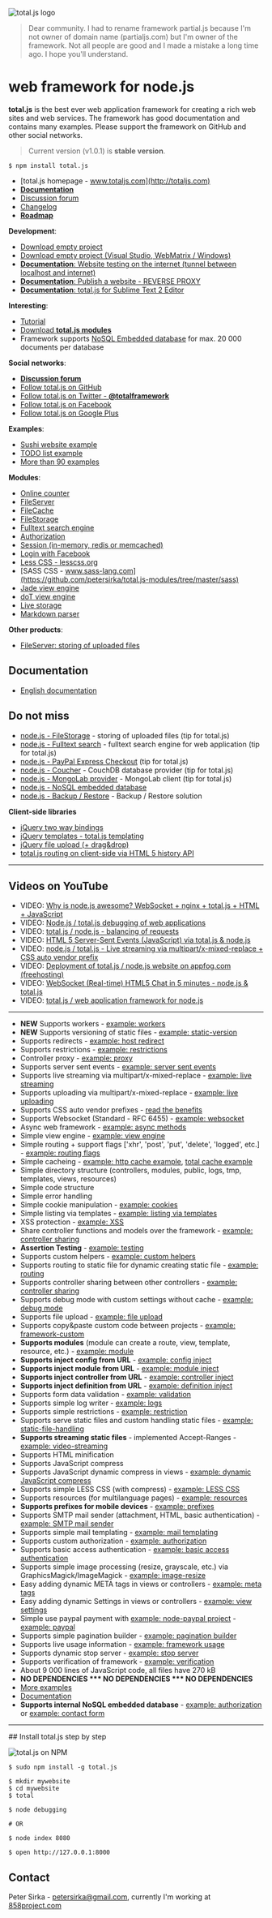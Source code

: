 ![total.js logo](http://www.totaljs.com/download/logo-black.png)


> Dear community. I had to rename framework partial.js because I'm not owner of domain name (partialjs.com) but I'm owner of the framework. Not all people are good and I made a mistake a long time ago. I hope you'll understand.

web framework for node.js
=========================

__total.js__ is the best ever web application framework for creating a rich web sites and web services. The framework has good documentation and contains many examples. Please support the framework on GitHub and other social networks.

> Current version (v1.0.1) is __stable version__.

```
$ npm install total.js
```

- [total.js homepage - www.totaljs.com](http://totaljs.com)
- [__Documentation__](http://docs.totaljs.com)
- [Discussion forum](https://groups.google.com/forum/#!forum/totaljs)
- [Changelog](https://github.com/petersirka/total.js/blob/master/changes.txt)
- [__Roadmap__](https://github.com/petersirka/total.js/issues/milestones?with_issues=no)

__Development__:

- [Download empty project](http://www.totaljs.com/upload/empty-project.zip)
- [Download empty project (Visual Studio, WebMatrix / Windows)](http://www.totaljs.com/upload/empty-project-visualstudio.zip)
- [__Documentation__: Website testing on the internet (tunnel between localhost and internet)](http://docs.totaljs.com/#ngrok)
- [__Documentation__: Publish a website - REVERSE PROXY](http://docs.totaljs.com/#publish)
- [__Documentation__: total.js for Sublime Text 2 Editor](http://docs.totaljs.com/#sublime)

__Interesting__:

- [Tutorial](http://docs.totaljs.com/tutorial/)
- [Download __total.js modules__](https://github.com/petersirka/total.js-modules/)
- Framework supports [NoSQL Embedded database](https://github.com/petersirka/nosql) for max. 20 000 documents per database

__Social networks__:

- [__Discussion forum__](https://groups.google.com/forum/#!forum/totaljs)
- [Follow total.js on GitHub](https://github.com/petersirka/total.js)
- [Follow total.js on Twitter - __@totalframework__](https://twitter.com/totalframework)
- [Follow total.js on Facebook](https://www.facebook.com/totaljs.web.framework)
- [Follow total.js on Google Plus](https://plus.google.com/u/0/113175077493180148081/posts)

__Examples__:

- [Sushi website example](http://sushi.totaljs.com)
- [TODO list example](http://todo.totaljs.com)
- [More than 90 examples](https://github.com/petersirka/total.js/tree/master/examples)

__Modules__:

- [Online counter](https://github.com/petersirka/total.js-modules/tree/master/online)
- [FileServer](https://github.com/petersirka/total.js-modules/tree/master/fileserver)
- [FileCache](https://github.com/petersirka/total.js-modules/tree/master/filecache)
- [FileStorage](https://github.com/petersirka/total.js-modules/tree/master/filestorage)
- [Fulltext search engine](https://github.com/petersirka/total.js-modules/tree/master/fulltext)
- [Authorization](https://github.com/petersirka/total.js-modules/tree/master/authorization)
- [Session (in-memory, redis or memcached)](https://github.com/petersirka/total.js-modules/tree/master/session)
- [Login with Facebook](https://github.com/petersirka/total.js-modules/tree/master/facebook)
- [Less CSS - lesscss.org](https://github.com/petersirka/total.js-modules/tree/master/less)
- [SASS CSS - www.sass-lang.com](https://github.com/petersirka/total.js-modules/tree/master/sass)
- [Jade view engine](https://github.com/petersirka/total.js-modules/tree/master/jade)
- [doT view engine](https://github.com/petersirka/total.js-modules/tree/master/dot)
- [Live storage](https://github.com/petersirka/total.js-modules/tree/master/storage)
- [Markdown parser](https://github.com/petersirka/total.js-modules/tree/master/markdown)

__Other products__:

- [FileServer: storing of uploaded files](https://github.com/petersirka/fileserver)

Documentation
-------------
- [English documentation](http://docs.totaljs.com/)

Do not miss
-----------

- [node.js - FileStorage](https://github.com/petersirka/node-filestorage) - storing of uploaded files (tip for total.js)
- [node.js - Fulltext search](https://github.com/petersirka/node-fulltext) - fulltext search engine for web application (tip for total.js)
- [node.js - PayPal Express Checkout](https://github.com/petersirka/node-paypal-express-checkout) (tip for total.js)
- [node.js - Coucher](https://github.com/petersirka/node-couchdb) - CouchDB database provider (tip for total.js)
- [node.js - MongoLab provider](https://github.com/petersirka/node-mongolab) - MongoLab client (tip for total.js)
- [node.js - NoSQL embedded database](https://github.com/petersirka/nosql)
- [node.js - Backup / Restore](https://github.com/petersirka/node-backup) - Backup / Restore solution

__Client-side libraries__

- [jQuery two way bindings](https://github.com/petersirka/jquery.bindings)
- [jQuery templates - total.js templating](https://github.com/petersirka/jquery.templates)
- [jQuery file upload (+ drag&drop)](https://github.com/petersirka/jquery.upload)
- [total.js routing on client-side via HTML 5 history API](https://github.com/petersirka/total.js-clientside)

***

Videos on YouTube
-----------------

- VIDEO: [Why is node.js awesome? WebSocket + nginx + total.js + HTML + JavaScript ](http://www.youtube.com/watch?v=PRvvg6KcMX8)
- VIDEO: [Node.js / total.js debugging of web applications](http://www.youtube.com/watch?v=4wLq_bJ_sfs)
- VIDEO: [total.js / node.js - balancing of requests](http://www.youtube.com/watch?v=1VOJ7cWoboo)
- VIDEO: [HTML 5 Server-Sent Events (JavaScript) via total.js & node.js](http://www.youtube.com/watch?v=XoWIv3xGxR4)
- VIDEO: [node.js / total.js - Live streaming via multipart/x-mixed-replace + CSS auto vendor prefix](http://www.youtube.com/watch?v=qZqO4c4Fw2k)
- VIDEO: [Deployment of total.js / node.js website on appfog.com (freehosting)](http://www.youtube.com/watch?v=kZvCCyR6iBI)
- VIDEO: [WebSocket (Real-time) HTML5 Chat in 5 minutes - node.js & total.js](http://www.youtube.com/watch?v=lW1vsKMUaKg)
- VIDEO: [total.js / web application framework for node.js](http://www.youtube.com/watch?v=3GMQJki82Lo)

***

* **NEW** Supports workers - [example: workers](https://github.com/petersirka/total.js/tree/master/examples/workers)
* **NEW** Supports versioning of static files - [example: static-version](https://github.com/petersirka/total.js/tree/master/examples/static-version)
* Supports redirects - [example: host redirect](https://github.com/petersirka/total.js/tree/master/examples/redirect-host)
* Supports restrictions - [example: restrictions](https://github.com/petersirka/total.js/tree/master/examples/framework-restrictions)
* Controller proxy - [example: proxy](https://github.com/petersirka/total.js/tree/master/examples/controller-proxy)
* Supports server sent events - [example: server sent events](https://github.com/petersirka/total.js/tree/master/examples/server-sent-events)
* Supports live streaming via multipart/x-mixed-replace - [example: live streaming](https://github.com/petersirka/total.js/tree/master/examples/live-streaming)
* Supports uploading via multipart/x-mixed-replace - [example: live uploading](https://github.com/petersirka/total.js/tree/master/examples/live-streaming-upload)
* Supports CSS auto vendor prefixes - [read the benefits](http://www.totaljs.com/benefits/)
* Supports Websocket (Standard - RFC 6455) - [example: websocket](https://github.com/petersirka/total.js/tree/master/examples/websocket)
* Async web framework - [example: async methods](https://github.com/petersirka/total.js/tree/master/examples/async)
* Simple view engine - [example: view engine](https://github.com/petersirka/total.js/tree/master/examples/views)
* Simple routing + support flags ['xhr', 'post', 'put', 'delete', 'logged', etc.] - [example: routing flags](https://github.com/petersirka/total.js/tree/master/examples/routing-flags)
* Simple cacheing - [example: http cache example](https://github.com/petersirka/total.js/tree/master/examples/cache-http), [total cache example](https://github.com/petersirka/total.js/tree/master/examples/cache-total)
* Simple directory structure (controllers, modules, public, logs, tmp, templates, views, resources)
* Simple code structure
* Simple error handling
* Simple cookie manipulation - [example: cookies](https://github.com/petersirka/total.js/tree/master/examples/cookies)
* Simple listing via templates - [example: listing via templates](https://github.com/petersirka/total.js/tree/master/examples/templating)
* XSS protection - [example: XSS](https://github.com/petersirka/total.js/tree/master/examples/framework-xss-protection)
* Share controller functions and models over the framework - [example: controller sharing](https://github.com/petersirka/total.js/tree/master/examples/controller-sharing)
* __Assertion Testing__ - [example: testing](https://github.com/petersirka/total.js/tree/master/examples/testing)
* Supports custom helpers - [example: custom helpers](https://github.com/petersirka/total.js/tree/master/examples/View-custom-helper)
* Supports routing to static file for dynamic creating static file - [example: routing](https://github.com/petersirka/total.js/tree/master/examples/routing)
* Supports controller sharing between other controllers - [example: controller sharing](https://github.com/petersirka/total.js/tree/master/examples/controller-sharing)
* Supports debug mode with custom settings without cache - [example: debug mode](https://github.com/petersirka/total.js/tree/master/examples/config-debug-release)
* Supports file upload - [example: file upload](https://github.com/petersirka/total.js/tree/master/examples/upload-multipart)
* Supports copy&paste custom code between projects - [example: framework-custom](https://github.com/petersirka/total.js/tree/master/examples/framework-custom)
* __Supports modules__ (module can create a route, view, template, resource, etc.) - [example: module](https://github.com/petersirka/total.js/tree/master/examples/framework-modules)
* __Supports inject config from URL__ - [example: config inject](https://github.com/petersirka/total.js/tree/master/examples/framework-inject-config)
* __Supports inject module from URL__ - [example: module inject](https://github.com/petersirka/total.js/tree/master/examples/framework-inject-module)
* __Supports inject controller from URL__ - [example: controller inject](https://github.com/petersirka/total.js/tree/master/examples/framework-inject-controller)
* __Supports inject definition from URL__ - [example: definition inject](https://github.com/petersirka/total.js/tree/master/examples/framework-inject-definition)
* Supports form data validation - [example: validation](https://github.com/petersirka/total.js/tree/master/examples/validation)
* Supports simple log writer - [example: logs](https://github.com/petersirka/total.js/tree/master/examples/logs)
* Supports simple restrictions - [example: restriction](https://github.com/petersirka/total.js/tree/master/examples/restrictions-ip)
* Supports serve static files and custom handling static files - [example: static-file-handling](https://github.com/petersirka/total.js/tree/master/examples/static-file-handling)
* __Supports streaming static files__ - implemented Accept-Ranges - [example: video-streaming](https://github.com/petersirka/total.js/tree/master/examples/video-streaming)
* Supports HTML minification
* Supports JavaScript compress
* Supports JavaScript dynamic compress in views - [example: dynamic JavaScript compress](https://github.com/petersirka/total.js/tree/master/examples/views-javascript-compress)
* Supports simple LESS CSS (with compress) - [example: LESS CSS](https://github.com/petersirka/total.js/tree/master/examples/css-less)
* Supports resources (for multilanguage pages) - [example: resources](https://github.com/petersirka/total.js/tree/master/examples/localization-resources)
* __Supports prefixes for mobile devices__ - [example: prefixes](https://github.com/petersirka/total.js/tree/master/examples/mobile)
* Supports SMTP mail sender (attachment, HTML, basic authentication) - [example: SMTP mail sender](https://github.com/petersirka/total.js/tree/master/examples/email-templating)
* Supports simple mail templating - [example: mail templating](https://github.com/petersirka/total.js/tree/master/examples/email-templating)
* Supports custom authorization - [example: authorization](https://github.com/petersirka/total.js/tree/master/examples/authorization)
* Supports basic access authentication - [example: basic access authentication](https://github.com/petersirka/total.js/tree/master/examples/authorization-www-basic)
* Supports simple image processing (resize, grayscale, etc.) via GraphicsMagick/ImageMagick - [example: image-resize](https://github.com/petersirka/total.js/tree/master/examples/image-resize)
* Easy adding dynamic META tags in views or controllers - [example: meta tags](https://github.com/petersirka/total.js/tree/master/examples/views-meta)
* Easy adding dynamic Settings in views or controllers - [example: view settings](https://github.com/petersirka/total.js/tree/master/examples/views-settings)
* Simple use paypal payment with [example: node-paypal project](https://github.com/petersirka/node-paypal) - [example: paypal](https://github.com/petersirka/total.js/tree/master/examples/paypal)
* Supports simple pagination builder - [example: pagination builder](https://github.com/petersirka/total.js/tree/master/examples/paging)
* Supports live usage information - [example: framework usage](https://github.com/petersirka/total.js/tree/master/examples/framework-usage)
* Supports dynamic stop server - [example: stop server](https://github.com/petersirka/total.js/tree/master/examples/framework-stop)
* Supports verification of framework - [example: verification](https://github.com/petersirka/total.js/tree/master/examples/framework-verification)
* About 9 000 lines of JavaScript code, all files have 270 kB
* __NO DEPENDENCIES *** NO DEPENDENCIES *** NO DEPENDENCIES__
* [More examples](https://github.com/petersirka/total.js/tree/master/examples)
* [Documentation](http://docs.totaljs.com/)
* __Supports internal NoSQL embedded database__ - [example: authorization](https://github.com/petersirka/total.js/tree/master/examples/authorization) or [example: contact form](https://github.com/petersirka/total.js/tree/master/examples/contact-form)

***

## Install total.js step by step

![total.js on NPM](https://nodei.co/npm/total.js.png?downloads=true)

```
$ sudo npm install -g total.js
```
```
$ mkdir mywebsite
$ cd mywebsite
$ total
```
```
$ node debugging

# OR

$ node index 8080
```
```
$ open http://127.0.0.1:8000
```

## Contact

Peter Sirka - <petersirka@gmail.com>, currently I'm working at [858project.com](http://www.858project.com)